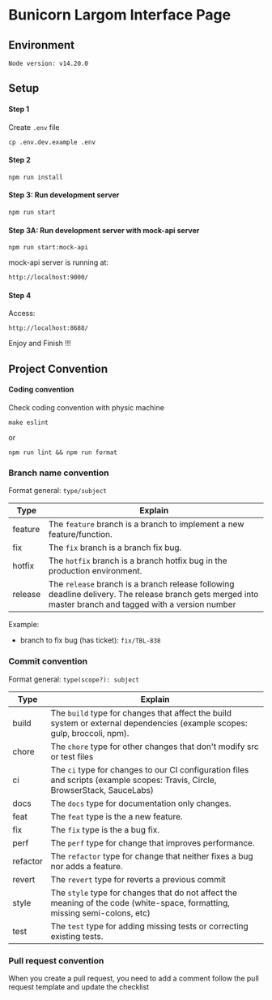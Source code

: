 # Bunicorn Largom Interface Page 

## Environment
```
Node version: v14.20.0
```


## Setup

#### Step 1
Create ``.env`` file
```
cp .env.dev.example .env
```

#### Step 2
```
npm run install
```

#### Step 3: Run development server
```
npm run start
```

#### Step 3A: Run development server with mock-api server
```
npm run start:mock-api
```

mock-api server is running at:
```
http://localhost:9000/
```

#### Step 4

Access:
```
http://localhost:8688/
```

Enjoy and Finish !!!

## Project Convention
#### Coding convention
Check coding convention with physic machine
```
make eslint
```
or
```
npm run lint && npm run format
```

### Branch name convention
Format general: ``type/subject``

Type  | Explain
------------- | -------------
feature  | The `feature` branch is a branch to implement a new feature/function.
fix | The `fix` branch is a branch fix bug.
hotfix |  The `hotfix` branch is a branch hotfix bug in the production environment.
release | The `release` branch is a branch release following deadline delivery. The release branch gets merged into master branch and tagged with a version number

Example: 
- branch to fix bug (has ticket): `fix/TBL-838`

### Commit convention
Format general: ``type(scope?): subject``

Type  | Explain
------------- | -------------
build  | The `build` type for changes that affect the build system or external dependencies (example scopes: gulp, broccoli, npm).
chore | The `chore` type for other changes that don't modify src or test files
ci | The `ci` type for changes to our CI configuration files and scripts (example scopes: Travis, Circle, BrowserStack, SauceLabs)
docs | The `docs` type for documentation only changes.
feat | The `feat` type is the a new feature.
fix | The `fix` type is the a bug fix.
perf | The `perf` type for change that improves performance.
refactor | The `refactor` type for change that neither fixes a bug nor adds a feature.
revert | The `revert` type for reverts a previous commit
style | The `style` type for changes that do not affect the meaning of the code (white-space, formatting, missing semi-colons, etc)
test | The `test` type for adding missing tests or correcting existing tests.


### Pull request convention
When you create a pull request, you need to add a comment follow the pull request template and update the checklist
